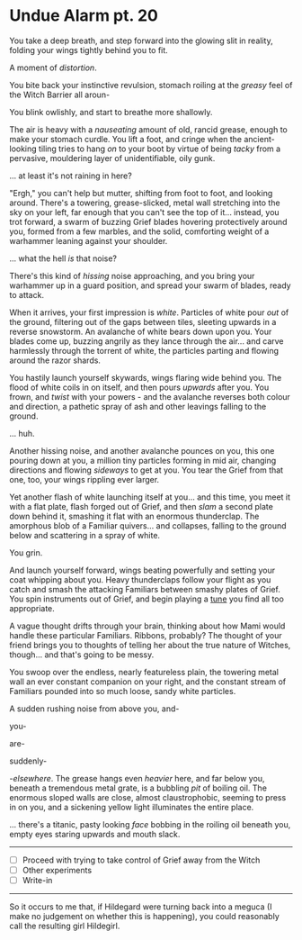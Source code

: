 # Undue Alarm pt. 20

You take a deep breath, and step forward into the glowing slit in reality, folding your wings tightly behind you to fit.

A moment of *distortion*.

You bite back your instinctive revulsion, stomach roiling at the *greasy* feel of the Witch Barrier all aroun-

You blink owlishly, and start to breathe more shallowly.

The air is heavy with a *nauseating* amount of old, rancid grease, enough to make your stomach curdle. You lift a foot, and cringe when the ancient-looking tiling tries to hang *on* to your boot by virtue of being *tacky* from a pervasive, mouldering layer of unidentifiable, oily gunk.

... at least it's not raining in here?

"Ergh," you can't help but mutter, shifting from foot to foot, and looking around. There's a towering, grease-slicked, metal wall stretching into the sky on your left, far enough that you can't see the top of it... instead, you trot forward, a swarm of buzzing Grief blades hovering protectively around you, formed from a few marbles, and the solid, comforting weight of a warhammer leaning against your shoulder.

... what the hell *is* that noise?

There's this kind of *hissing* noise approaching, and you bring your warhammer up in a guard position, and spread your swarm of blades, ready to attack.

When it arrives, your first impression is *white*. Particles of white pour *out* of the ground, filtering out of the gaps between tiles, sleeting upwards in a reverse snowstorm. An avalanche of white bears down upon you. Your blades come up, buzzing angrily as they lance through the air... and carve harmlessly through the torrent of white, the particles parting and flowing around the razor shards.

You hastily launch yourself skywards, wings flaring wide behind you. The flood of white coils in on itself, and then pours *upwards* after you. You frown, and *twist* with your powers - and the avalanche reverses both colour and direction, a pathetic spray of ash and other leavings falling to the ground.

... huh.

Another hissing noise, and another avalanche pounces on you, this one pouring down at you, a million tiny particles forming in mid air, changing directions and flowing *sideways* to get at you. You tear the Grief from that one, too, your wings rippling ever larger.

Yet another flash of white launching itself at you... and this time, you meet it with a flat plate, flash forged out of Grief, and then *slam* a second plate down behind it, smashing it flat with an enormous thunderclap. The amorphous blob of a Familiar quivers... and collapses, falling to the ground below and scattering in a spray of white.

You grin.

And launch yourself forward, wings beating powerfully and setting your coat whipping about you. Heavy thunderclaps follow your flight as you catch and smash the attacking Familiars between smashy plates of Grief. You spin instruments out of Grief, and begin playing a [tune](https://www.youtube.com/watch?v=6hF-KD7g3Ko) you find all too appropriate.

A vague thought drifts through your brain, thinking about how Mami would handle these particular Familiars. Ribbons, probably? The thought of your friend brings you to thoughts of telling her about the true nature of Witches, though... and that's going to be messy.

You swoop over the endless, nearly featureless plain, the towering metal wall an ever constant companion on your right, and the constant stream of Familiars pounded into so much loose, sandy white particles.

A sudden rushing noise from above you, and-

you-

are-

suddenly-​

\-*elsewhere*. The grease hangs even *heavier* here, and far below you, beneath a tremendous metal grate, is a bubbling *pit* of boiling oil. The enormous sloped walls are close, almost claustrophobic, seeming to press in on you, and a sickening yellow light illuminates the entire place.

... there's a titanic, pasty looking *face* bobbing in the roiling oil beneath you, empty eyes staring upwards and mouth slack.

---

- [ ] Proceed with trying to take control of Grief away from the Witch
- [ ] Other experiments
- [ ] Write-in

---

So it occurs to me that, if Hildegard were turning back into a meguca (I make no judgement on whether this is happening), you could reasonably call the resulting girl Hildegirl.

